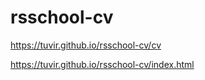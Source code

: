 # rsschool-cv

https://tuvir.github.io/rsschool-cv/cv

https://tuvir.github.io/rsschool-cv/index.html
